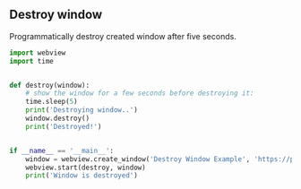 ## Destroy window

Programmatically destroy created window after five seconds.

``` python
import webview
import time


def destroy(window):
    # show the window for a few seconds before destroying it:
    time.sleep(5)
    print('Destroying window..')
    window.destroy()
    print('Destroyed!')


if __name__ == '__main__':
    window = webview.create_window('Destroy Window Example', 'https://pywebview.flowrl.com/hello')
    webview.start(destroy, window)
    print('Window is destroyed')
```
